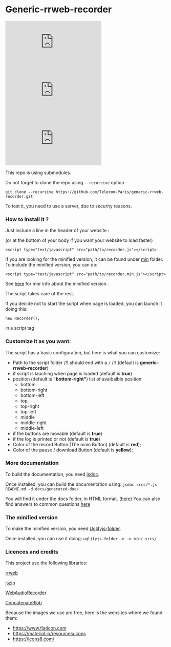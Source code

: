 # Generic-rrweb-recorder

![](https://img.badgesize.io/Telecom-Paris/generic-rrweb-recorder/dev/srcs/recorder.js)
![](https://img.badgesize.io/Telecom-Paris/generic-rrweb-recorder/dev/min/srcs/recorder.min.js?label=Minified_version)
![](https://img.badgesize.io/Telecom-Paris/generic-rrweb-recorder/dev/srcs/recorder.js?compression=gzip)

This repo is using submodules.

Do not forget to clone the repo using ```--recursive``` option

```
git clone --recursive https://github.com/Telecom-Paris/generic-rrweb-recorder.git
```

To test it, you need to use a server, due to security reasons.

### How to install it ?

Just include a line in the header of your website :

(or at the bottom of your body if you want your website to load faster)

```
<script type="text/javascript" src="path/to/recorder.js"></script>
```

If you are looking for the minified version, it can be found under [min](min/) folder.
To include the minified version, you can do:
```
<script type="text/javascript" src="path/to/recorder.min.js"></script>
```
See [here](#the-minified-version) for mor info about the minified version.

The script takes care of the rest.

If you decide not to start the script when page is loaded, you can launch it doing this:
```
new Recorder();
```
in a script tag

### Customize it as you want:

The script has a basic configuration, but here is what you can customize:
- Path to the script folder /!\ should end with a ```/``` /!\ (default is **generic-rrweb-recorder**)
- if script is lauching when page is loaded (default is **true**)
- position (default is **"bottom-right"**)
  list of avaibalble position:
  - bottom
  - bottom-right
  - bottom-left
  - top
  - top-right
  - top-left
  - middle
  - middle-right
  - middle-left
- if the buttons are movable (default is **true**)
- if the log is printed or not (default is **true**)
- Color of the record Button (The main Button) (default is **red**);
- Color of the pause / download Button (default is **yellow**);

### More documentation

To build the documentation, you need [jsdoc](https://jsdoc.app/index.html).

Once installed, you can build the documentation using:
```jsdoc srcs/*.js README.md -d docs/generated-doc/```

You will find it under the docs folder, in HTML format. ([here](docs/generated-doc))
You can also find answers to common questions [here](docs/FAQ.md)

### The minified version

To make the minified version, you need [Uglifyjs-folder](https://github.com/ionutvmi/uglifyjs-folder).

Once installed, you can use it doing:
```uglifyjs-folder -e -o min/ srcs/```

### Licences and credits

This project use the following libraries:

[rrweb](https://github.com/rrweb-io/rrweb)

[jszip](https://github.com/Stuk/jszip)

[WebAudioRecorder](https://github.com/higuma/web-audio-recorder-js)

[ConcatenateBlob](https://github.com/muaz-khan/ConcatenateBlobs)

Because the images we use are free, here is the websites where we found them:
- https://www.flaticon.com
- https://material.io/resources/icons
- https://icons8.com/
